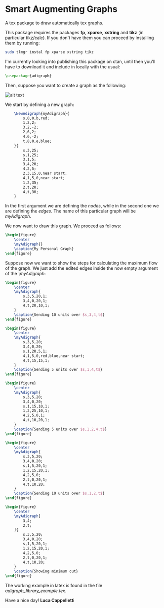 # Smart Augmenting Graphs
A tex package to draw automatically tex graphs.

This package requires the packages **fp**, **xparse**, **xstring** and **tikz** (in particular tikz/calc). If you don't have them you can proceed by installing them by running:

```sh
sudo tlmgr instal fp xparse xstring tikz
```

I'm currently looking into publishing this package on ctan, until then you'll have to download it and include in locally with the usual:

```latex
\usepackage{adigraph}
```

Then, suppose you want to create a graph as the following:

![alt text][graph]

We start by defining a new graph:

```latex
    \NewAdigraph{myAdigraph}{
        s,0,0,b,red;
        1,2,2;
        3,2,-2;
        2,6,2;
        4,6,-2;
        t,8,0,e,blue;
    }{
        s,3,25;
        s,1,25;
        3,1,5;
        3,4,20;
        4,2,5;
        2,3,15,0,near start;
        4,1,5,0,near start;
        1,2,35;
        2,t,20;
        4,t,30;
    }
```

In the first argument we are defining the *nodes*, while in the second one we are defining the *edges*. The name of this particular graph will be *myAdigraph*.

We now want to draw this graph. We proceed as follows:

```latex
\begin{figure}
    \center
    \myAdigraph{}
    \caption{My Personal Graph}
\end{figure}
```

Suppose now we want to show the steps for calculating the maximum flow of the graph. We just add the edited edges inside the now empty argument of the *\myAdigraph*:

```latex
\begin{figure}
    \center
    \myAdigraph{
        s,3,5,20,1;
        3,4,0,20,1;
        4,t,20,10,1;
    }
    \caption{Sending 10 units over $s,3,4,t$}
\end{figure}

\begin{figure}
    \center
    \myAdigraph{
        s,3,5,20;
        3,4,0,20;
        s,1,20,5,1;
        4,1,5,0,red,blue,near start;
        4,t,15,15,1;
    }
    \caption{Sending 5 units over $s,1,4,t$}
\end{figure}

\begin{figure}
    \center
    \myAdigraph{
        s,3,5,20;
        3,4,0,20;
        s,1,15,10,1;
        1,2,25,10,1;
        4,2,5,0,1;
        4,t,10,20,1;
    }
    \caption{Sending 5 units over $s,1,2,4,t$}
\end{figure}

\begin{figure}
    \center
    \myAdigraph{
        s,3,5,20;
        3,4,0,20;
        s,1,5,20,1;
        1,2,15,20,1;
        4,2,5,0;
        2,t,0,20,1;
        4,t,10,20;
    }
    \caption{Sending 10 units over $s,1,2,t$}
\end{figure}

\begin{figure}
    \center
    \myAdigraph[
        3,4;
        2,t;
    ]{
        s,3,5,20;
        3,4,0,20;
        s,1,5,20,1;
        1,2,15,20,1;
        4,2,5,0;
        2,t,0,20,1;
        4,t,10,20;
    }
    \caption{Showing minimum cut}
\end{figure}
```

The working example in latex is found in the file *adigraph_library_example.tex*.

Have a nice day!
**Luca Cappelletti**

[graph]: https://github.com/LucaCappelletti94/smart_augmenting_graphs/blob/master/img_examples/example_1.jpg?raw=true "Example_1"